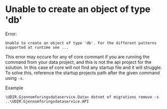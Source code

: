 # Unable to create an object of type 'db'

Error:
```
Unable to create an object of type 'db'. For the different patterns supported at runtime see ...
```

This error may occure for any ef core commant if you are running the command from your data project, and this is not the api project for the solution. In this case ef core will not find any startup file and it will struggle. To solve this, reference the startup projects path after the given command using `-s`.

Example
```
\UDIR.Gjennomforingsdataservice.Data> dotnet ef migrations remove -s ..\UDIR.Gjennomforingsdataservice.API
```